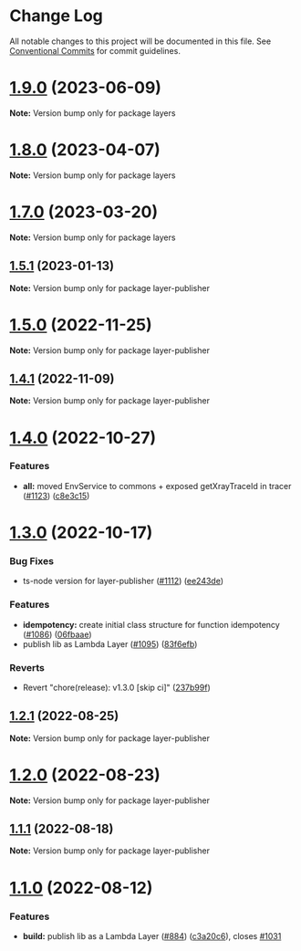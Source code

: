 # Change Log

All notable changes to this project will be documented in this file.
See [Conventional Commits](https://conventionalcommits.org) for commit guidelines.

# [1.9.0](https://github.com/awslabs/aws-lambda-powertools-typescript/compare/v1.8.0...v1.9.0) (2023-06-09)

**Note:** Version bump only for package layers

# [1.8.0](https://github.com/awslabs/aws-lambda-powertools-typescript/compare/v1.7.0...v1.8.0) (2023-04-07)

**Note:** Version bump only for package layers

# [1.7.0](https://github.com/awslabs/aws-lambda-powertools-typescript/compare/v1.6.0...v1.7.0) (2023-03-20)

**Note:** Version bump only for package layers

## [1.5.1](https://github.com/awslabs/aws-lambda-powertools-typescript/compare/v1.5.0...v1.5.1) (2023-01-13)

**Note:** Version bump only for package layer-publisher

# [1.5.0](https://github.com/awslabs/aws-lambda-powertools-typescript/compare/v1.4.1...v1.5.0) (2022-11-25)

**Note:** Version bump only for package layer-publisher

## [1.4.1](https://github.com/awslabs/aws-lambda-powertools-typescript/compare/v1.4.0...v1.4.1) (2022-11-09)

**Note:** Version bump only for package layer-publisher

# [1.4.0](https://github.com/awslabs/aws-lambda-powertools-typescript/compare/v1.3.0...v1.4.0) (2022-10-27)

### Features

- **all:** moved EnvService to commons + exposed getXrayTraceId in tracer ([#1123](https://github.com/awslabs/aws-lambda-powertools-typescript/issues/1123)) ([c8e3c15](https://github.com/awslabs/aws-lambda-powertools-typescript/commit/c8e3c15b64142ebe6f43835a5917ecba26293a32))

# [1.3.0](https://github.com/awslabs/aws-lambda-powertools-typescript/compare/v1.2.1...v1.3.0) (2022-10-17)

### Bug Fixes

- ts-node version for layer-publisher ([#1112](https://github.com/awslabs/aws-lambda-powertools-typescript/issues/1112)) ([ee243de](https://github.com/awslabs/aws-lambda-powertools-typescript/commit/ee243dea0b9268ed793df19f0b04e680f68e41a6))

### Features

- **idempotency:** create initial class structure for function idempotency ([#1086](https://github.com/awslabs/aws-lambda-powertools-typescript/issues/1086)) ([06fbaae](https://github.com/awslabs/aws-lambda-powertools-typescript/commit/06fbaae4db3825557aa84d40372a53422e42840d))
- publish lib as Lambda Layer ([#1095](https://github.com/awslabs/aws-lambda-powertools-typescript/issues/1095)) ([83f6efb](https://github.com/awslabs/aws-lambda-powertools-typescript/commit/83f6efba1db32ba2dc8fff026e258b5de66783e0))

### Reverts

- Revert "chore(release): v1.3.0 [skip ci]" ([237b99f](https://github.com/awslabs/aws-lambda-powertools-typescript/commit/237b99f9f6eff5e6e26d779603cf13cd4422c156))

## [1.2.1](https://github.com/awslabs/aws-lambda-powertools-typescript/compare/v1.2.0...v1.2.1) (2022-08-25)

**Note:** Version bump only for package layer-publisher

# [1.2.0](https://github.com/awslabs/aws-lambda-powertools-typescript/compare/v1.1.1...v1.2.0) (2022-08-23)

**Note:** Version bump only for package layer-publisher

## [1.1.1](https://github.com/awslabs/aws-lambda-powertools-typescript/compare/v1.1.0...v1.1.1) (2022-08-18)

**Note:** Version bump only for package layer-publisher

# [1.1.0](https://github.com/awslabs/aws-lambda-powertools-typescript/compare/v1.0.2...v1.1.0) (2022-08-12)

### Features

- **build:** publish lib as a Lambda Layer ([#884](https://github.com/awslabs/aws-lambda-powertools-typescript/issues/884)) ([c3a20c6](https://github.com/awslabs/aws-lambda-powertools-typescript/commit/c3a20c61380a6b6944807f5abf12c9cafb254325)), closes [#1031](https://github.com/awslabs/aws-lambda-powertools-typescript/issues/1031)

